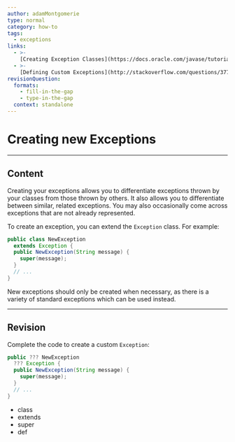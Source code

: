 ```yaml
---
author: adamMontgomerie
type: normal
category: how-to
tags:
  - exceptions
links:
  - >-
    [Creating Exception Classes](https://docs.oracle.com/javase/tutorial/essential/exceptions/creating.html){website}
  - >-
    [Defining Custom Exceptions](http://stackoverflow.com/questions/3776327/how-to-define-custom-exception-class-in-java-the-easiest-way){website}
revisionQuestion:
  formats:
    - fill-in-the-gap
    - type-in-the-gap
  context: standalone
---
```


# Creating new Exceptions


---

## Content

Creating your exceptions allows you to differentiate exceptions thrown by your classes from those thrown by others. It also allows you to differentiate between similar, related exceptions. You may also occasionally come across exceptions that are not already represented.

To create an exception, you can extend the `Exception` class. For example:

```java
public class NewException
  extends Exception {
  public NewException(String message) {
    super(message);
  }
  // ...
}
```

New exceptions should only be created when necessary, as there is a variety of standard exceptions which can be used instead.

---

## Revision

Complete the code to create a custom `Exception`:

```java
public ??? NewException
  ??? Exception {
  public NewException(String message) {
    super(message);
  }
  // ...
}
```

- class
- extends
- super
- def